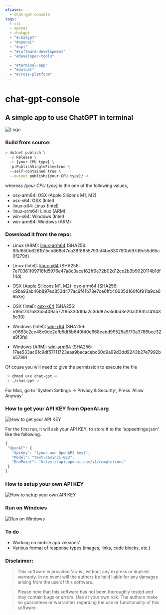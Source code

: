 ```yaml
---
aliases:
  - chat-gpt-console
tags:
  - cli
  - openai
  - chatgpt
  - "#chatgpt"
  - "#openai"
  - "#api"
  - "#software-development"
  - "#developer-tools"

  - "#terminal-app"
  - "#dotnet"
  - "#cross-platform"
---
```

# chat-gpt-console

## A simple app to use ChatGPT in terminal

 ![Logo](project-logo.png)
 

### Build from source:

```bash 
> dotnet publish \
  -c Release \
  -r {your CPU type} \ 
  -p:PublishSingleFile=true \ 
  --self-contained true \
  --output publish/{your CPU type}/ ⏎
```
  
whereas *{your CPU type}* is the one of the following values, 

*  osx-arm64: OSX (Apple Silicons M1, M2)
*  osx-x64: OSX (Intel)
*  linux-x64: Linux (Intel)
*  linux-arm64: Linux (ARM)
*  win-x64: Windows (Intel)
*  win-arm64: Windows (ARM)

	
### Download it from the repo:

*  Linux (ARM): [linux-arm64](/publish/linux-arm64/chat-gpt) 
 (SHA256: 93d650b6261b15cb868ef7da38f8855793cf4be830790b597d9c55d65c0f279d)
*  Linux (Intel): [linux-x64](/publish/linux-x64/chat-gpt)
 (SHA256: 7e70361f09718fd5976e47a8c3aca162ff9e72b02d12ce2b3b9020114b1df14d)
 
*  OSX (Apple Silicons M1, M2): [osx-arm64](/publish/osx-arm64/chat-gpt) 
 (SHA256: c9ba93ab46b897ed853d477ac9f41b78e7ce6ffc40635d160f6f911a9ca66b3e)
*  OSX (Intel): [osx-x64](/publish/osx-x64/chat-gpt)
 (SHA256: 5195f737b83b5409a577f95330dfda2c3dd87ea5dbd3e20a0f93fcf41f435c30)

*  Windows (Intel): [win-x64](/publish/win-x64/chat-gpt.exe)
 (SHA256: c0663c2ee48c0de2efb5df5b649f40e668eabd99525a9f70a3766bee32a9f3fe)
*  Windows (ARM): [win-arm64](/publish/win-arm64/chat-gpt.exe)
 (SHA256: 17ee533ac61c9df57111723eaa9becacebc60d9a99d3dd9243b27e7992bb5789)
	
Of couse you will need to give the permission to execute the file

```bash
 > chmod u+x chat-gpt ⏎
 > ./chat-gpt ⏎
```

 
 For Mac, go to 'System Settings -> Privacy & Security',
 Press 'Allow Anyway'
 
 
### How to get your API KEY from OpenAI.org
 ![How to get your API KEY](how-to-get-your-own-API-KEY.png)
 
 For the first run, it will ask your API KEY, to store it to the 'appsettings.json' like the following.
 
 ```javascript
 {
  "OpenAI": {
    "ApiKey": "{your own OpenAPI key}",
    "Model": "text-davinci-003",
    "EndPoint": "https://api.openai.com/v1/completions"
  }
 }
 ```

### How to setup your own API KEY
 ![How to setup your own API KEY](chat-gpt_first-run.png)

 
### Run on Windows
 ![Run on Windows](windows-terminal.png)
 
### To do
* Working on mobile app versions'
* Various format of response types (images, links, code blocks, etc.) 


### Disclaimer:

> This software is provided 'as-is', without any express or implied warranty. In no event will the authors be held liable for any damages arising from the use of this software.

> Please note that this software has not been thoroughly tested and may contain bugs or errors. Use at your own risk. The authors make no guarantees or warranties regarding the use or functionality of this software.
